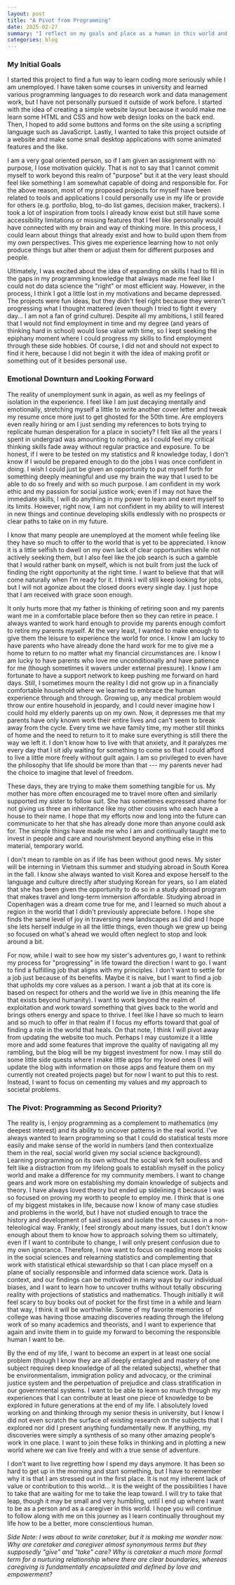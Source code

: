 ```yaml
---
layout: post
title: "A Pivot from Programming"
date: 2025-02-27
summary: "I reflect on my goals and place as a human in this world and how I have contended with various pressures to become something recognizable to others but not my own self. I talk about my desire to do data science but from my math roots and passion for social change rather than forcing myself to learn skills just for an income and career stability. I talk about my value as a person and not something replicable by artificial intelligence."
categories: blog
---
```



### My Initial Goals

I started this project to find a fun way to learn coding more seriously while I am unemployed. I have taken some courses in university and learned various programming languages to do research work and data management work, but I have not personally pursued it outside of work before. I started with the idea of creating a simple website layout because it would make me learn some HTML and CSS and how web design looks on the back end. Then, I hoped to add some buttons and forms on the site using a scripting language such as JavaScript. Lastly, I wanted to take this project outside of a website and make some small desktop applications with some animated features and the like. 

I am a very goal oriented person, so if I am given an assignment with no purpose, I lose motivation quickly. That is not to say that I cannot commit myself to work beyond this realm of "purpose" but it at the very least should feel like something I am somewhat capable of doing and responsible for. For the above reason, most of my proposed projects for myself have been related to tools and applications I could personally use in my life or provide for others (e.g. portfolio, blog, to-do list games, decision maker, trackers). I took a lot of inspiration from tools I already know exist but still have some accessibility limitations or missing features that I feel like personally would have connected with my brain and way of thinking more. In this process, I could learn about things that already exist and how to build upon them from my own perspectives. This gives me experience learning how to not only produce things but alter them or adjust them for different purposes and people. 

Ultimately, I was excited about the idea of expanding on skills I had to fill in the gaps in my programming knowledge that always made me feel like I could not do data science the "right" or most efficient way. However, in the process, I think I got a little lost in my motivations and became depressed. The projects were fun ideas, but they didn't feel right because they weren't progressing what I thought mattered (even though I tried to fight it every day... I am not a fan of grind culture). Despite all my ambitions, I still feared that I would not find employment in time and my degree (and years of thinking hard in school) would lose value with time, so I kept seeking the epiphany moment where I could progress my skills to find employment through these side hobbies. Of course, I did not and should not expect to find it here, because I did not begin it with the idea of making profit or something out of it besides personal use. 

### Emotional Downturn and Looking Forward

The reality of unemployment sunk in again, as well as my feelings of isolation in the experience. I feel like I am just decaying mentally and emotionally, stretching myself a little to write another cover letter and tweak my resume once more just to get ghosted for the 50th time. Are employers even really hiring or am I just sending my references to bots trying to replicate human desperation for a place in society? I felt like all the years I spent in undergrad was amounting to nothing, as I could feel my critical thinking skills fade away without regular practice and exposure. To be honest, if I were to be tested on my statistics and R knowledge today, I don't know if I would be prepared enough to do the jobs I was once confident in doing. I wish I could just be given an opportunity to put myself forth for something deeply meaningful and use my brain the way that I used to be able to do so freely and with so much purpose. I am confident in my work ethic and my passion for social justice work; even if I may not have the immediate skills, I will do anything in my power to learn and exert myself to its limits. However, right now, I am not confident in my ability to will interest in new things and continue developing skills endlessly with no prospects or clear paths to take on in my future.

I know that many people are unemployed at the moment while feeling like they have so much to offer to the world that is yet to be appreciated. I know it is a little selfish to dwell on my own lack of clear opportunities while not actively seeking them, but I also feel like the job search is such a gamble that I would rather bank on myself, which is not built from just the luck of finding the right opportunity at the right time. I want to believe that that will come naturally when I'm ready for it. I think I will still keep looking for jobs, but I will not agonize about the closed doors every single day. I just hope that I am received with grace soon enough. 

It only hurts more that my father is thinking of retiring soon and my parents want me in a comfortable place before then so they can retire in peace. I always wanted to work hard enough to provide my parents enough comfort to retire my parents myself. At the very least, I wanted to make enough to give them the leisure to experience the world for once. I know I am lucky to have parents who have already done the hard work for me to give me a home to return to no matter what my financial circumstances are. I know I am lucky to have parents who love me unconditionally and have patience for me (though sometimes it wavers under external pressure). I know I am fortunate to have a support network to keep pushing me forward on hard days. Still, I sometimes mourn the reality I did not grow up in a financially comfortable household where we learned to embrace the human experience through and through. Growing up, any medical problem would throw our entire household in jeopardy, and I could never imagine how I could hold my elderly parents up on my own. Now, it depresses me that my parents have only known work their entire lives and can't seem to break away from the cycle. Every time we have family time, my mother still thinks of home and the need to return to it to make sure everything is still there the way we left it. I don't know how to live with that anxiety, and it paralyzes me every day that I sit idly waiting for something to come so that I could afford to live a little more freely without guilt again. I am so privileged to even have the philosophy that life should be more than that --- my parents never had the choice to imagine that level of freedom. 

These days, they are trying to make them something tangible for us. My mother has more often encouraged me to travel more often and similarly supported my sister to follow suit. She has sometimes expressed shame for not giving us three an inheritance like my other cousins who each have a house to their name. I hope that my efforts now and long into the future can communicate to her that she has already done more than anyone could ask for. The simple things have made me who I am and continually taught me to invest in people and care and nourishment beyond anything else in this material, temporary world.

I don't mean to ramble on as if life has been without good news. My sister will be interning in Vietnam this summer and studying abroad in South Korea in the fall. I know she always wanted to visit Korea and expose herself to the language and culture directly after studying Korean for years, so I am elated that she has been given the opportunity to do so in a study abroad program that makes travel and long-term immersion affordable. Studying abroad in Copenhagen was a dream come true for me, and I learned so much about a region in the world that I didn't previously appreciate before. I hope she finds the same level of joy in traversing new landscapes as I did and I hope she lets herself indulge in all the little things, even though we grew up being so focused on what's ahead we would often neglect to stop and look around a bit. 

For now, while I wait to see how my sister's adventures go, I want to rethink my process for "progressing" in life toward the direction I want to go. I want to find a fulfilling job that aligns with my principles. I don't want to settle for a job just because of its benefits. Maybe it is naive, but I want to find a job that upholds my core values as a person. I want a job that at its core is based on respect for others and the world we live in (this meaning the life that exists beyond humanity). I want to work beyond the realm of exploitation and work toward something that gives back to the world and brings others energy and space to thrive. I feel like I have so much to learn and so much to offer in that realm if I focus my efforts toward that goal of finding a role in the world that heals. On that note, I think I will pivot away from updating the website too much. Perhaps I may customize it a little more and add some features that improve the quality of navigating all my rambling, but the blog will be my biggest investment for now. I may still do some little side quests where I make little apps for my loved ones (I will update the blog with information on those apps and feature them on my currently not created projects page) but for now I want to put this to rest. Instead, I want to focus on cementing my values and my approach to societal problems.

### The Pivot: Programming as Second Priority?

The reality is, I enjoy programming as a complement to mathematics (my deepest interest) and its ability to uncover patterns in the real world. I've always wanted to learn programming so that I could do statistical tests more easily and make sense of the world in numbers (and then contextualize them in the real, social world given my social science background). Learning programming on its own without the social work felt soulless and felt like a distraction from my lifelong goals to establish myself in the policy world and make a difference for my community members. I want to change gears and work more on establishing my domain knowledge of subjects and theory. I have always loved theory but ended up sidelining it because I was so focused on proving my worth to people to employ me. I think that is one of my biggest mistakes in life, because now I know of many case studies and problems in the world, but I have not studied enough to trace the history and development of said issues and isolate the root causes in a non-teleological way. Frankly, I feel strongly about many issues, but I don't know enough about them to know how to approach solving them so ultimately, even if I want to contribute to change, I will only present confusion due to my own ignorance. Therefore, I now want to focus on reading more books in the social sciences and relearning statistics and complementing that work with statistical ethical stewardship so that I can place myself on a plane of socially responsible and informed data science work. Data is context, and our findings can be motivated in many ways by our individual biases, and I want to learn how to uncover truths without totally obscuring reality with projections of statistics and mathematics. Though initially it will feel scary to buy books out of pocket for the first time in a while and learn that way, I think it will be worthwhile. Some of my favorite memories of college was having those amazing discoveries reading through the lifelong work of so many academics and theorists, and I want to experience that again and invite them in to guide my forward to becoming the responsible human I want to be.

By the end of my life, I want to become an expert in at least one social problem (though I know they are all deeply entangled and mastery of one subject requires deep knowledge of all the related subjects), whether that be environmentalism, immigration policy and advocacy, or the criminal justice system and the perpetuation of prejudice and class stratification in our governmental systems. I want to be able to learn so much through my experiences that I can contribute at least one piece of knowledge to be explored in future generations at the end of my life. I absolutely loved working on and thinking through my senior thesis in university, but I know I did not even scratch the surface of existing research on the subjects that I explored nor did I present anything fundamentally new. If anything, my discoveries were simply a synthesis of so many other amazing people's work in one place. I want to join these folks in thinking and in plotting a new world where we can live freely and with a true sense of adventure. 

I don't want to live regretting how I spend my days anymore. It has been so hard to get up in the morning and start something, but I have to remember why it is that I am stressed out in the first place. It is not my inherent lack of value or contribution to this world... it is the weight of the possibilities I have to take that are waiting for me to take the leap toward. I will try to take that leap, though it may be small and very humbling, until I end up where I want to be as a person and as a caregiver in this world. I hope you will continue to follow along with me on this journey as I learn continually throughout my life how to be a better, more conscientious human. 

*Side Note: I was about to write caretaker, but it is making me wonder now. Why are caretaker and caregiver almost synonymous terms but they supposedly "give" and "take" care? Why is caretaker a much more formal term for a nurturing relationship where there are clear boundaries, whereas caregiving is fundamentally encapsulated and defined by love and empowerment?*